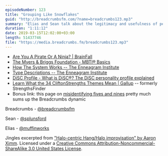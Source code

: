 ```yaml
---
episodeNumber: 123
title: "Grouping Like Snowflakes"
guid: "http://breadcrumbsfm.com/?name=breadcrumbs123.mp3"
summary: "Elias and Sean talk about the legitimacy and usefulness of personality tests."
duration: "1:11:12"
date: 2019-03-15T12:02:00+03:00
length: 51437746
file: "https://media.breadcrumbs.fm/breadcrumbs123.mp3"
---
```


- [Are You A Pirate Or A Ninja? | BrainFall](https://brainfall.com/quizzes/are-you-a-pirate-or-a-ninja/)
- [The Myers & Briggs Foundation - MBTI® Basics](https://www.myersbriggs.org/my-mbti-personality-type/mbti-basics/home.htm?bhcp=1)
- [How The System Works -- The Enneagram Institute](https://www.enneagraminstitute.com/how-the-enneagram-system-works)
- [Type Descriptions -- The Enneagram Institute](https://www.enneagraminstitute.com/type-descriptions)
- [DiSC Profile - What is DiSC®? The DiSC personality profile explained](https://www.discprofile.com/what-is-disc/overview/)
- [Learn What the 34 CliftonStrengths Themes Mean | Gallup](https://www.gallupstrengthscenter.com/home/en-us/cliftonstrengths-themes-domains) -- formerly StrengthsFinder
- Bonus link: this page on [misidentifying fives and nines](https://www.enneagraminstitute.com/misidentifying-5-and-9) pretty much sums up the Breadcrumbs dynamic

Breadcrumbs - [@breadcrumbsfm](https://twitter.com/breadcrumbsfm)

Sean - [@splunsford](https://twitter.com/splunsford)

Elias - [@muffinworks](https://twitter.com/muffinworks)

Jingles excerpted from ["Halo-centric Hang/Halo improvisation" by Aaron Ximm](http://freemusicarchive.org/music/aaron_ximm/handpans_and_the_hang/). Licensed under a [Creative Commons Attribution-Noncommercial-ShareAlike 3.0 United States License](http://creativecommons.org/licenses/by-nc-sa/3.0/us/).